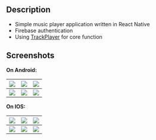 ## Description
- Simple music player application written in React Native
- Firebase authentication
- Using [TrackPlayer](https://react-native-track-player.js.org/) for core function

## Screenshots
**On Android:**

| ![](https://user-images.githubusercontent.com/81170150/186477363-fc964f88-e973-4d92-8387-db6bb74d74dc.PNG)  | ![](https://user-images.githubusercontent.com/81170150/186477826-0b00ecf2-3ace-4a1b-b3cd-20a925f97308.PNG)  | ![](https://user-images.githubusercontent.com/81170150/186477955-b2afa141-97ed-4d28-be7c-6ff6b50a65da.PNG)  |
|---|---|---|
|  ![](https://user-images.githubusercontent.com/81170150/186478049-9664163a-711e-4618-9f28-c703580ef7d2.PNG) | ![](https://user-images.githubusercontent.com/81170150/186478098-f297215a-2cb6-4e2f-baae-177307c888f9.PNG)  |  ![](https://user-images.githubusercontent.com/81170150/186478216-02fd6f90-84c9-4755-b0f7-bc47d4f670aa.PNG) |

**On IOS:**

| ![](https://user-images.githubusercontent.com/81170150/186486813-b741a978-797b-46aa-800e-251e1bcf4fa2.PNG)  | ![](https://user-images.githubusercontent.com/81170150/186486900-bd1afdcd-ae09-422f-93d2-b1d257a7583f.PNG)  | ![](https://user-images.githubusercontent.com/81170150/186486948-b5e31894-e213-48fe-be3f-6ee5fd9c475a.PNG)  |
|---|---|---|
|  ![](https://user-images.githubusercontent.com/81170150/186486985-2c8aa9fb-6996-4f25-ac4b-430ccf217267.PNG) | ![](https://user-images.githubusercontent.com/81170150/186487049-f27733c9-04fe-4535-93c1-1f6c3c6a2b90.PNG)  |  ![](https://user-images.githubusercontent.com/81170150/186487081-dc50f388-2fc3-485e-8dae-c5029f03bdda.PNG) |

